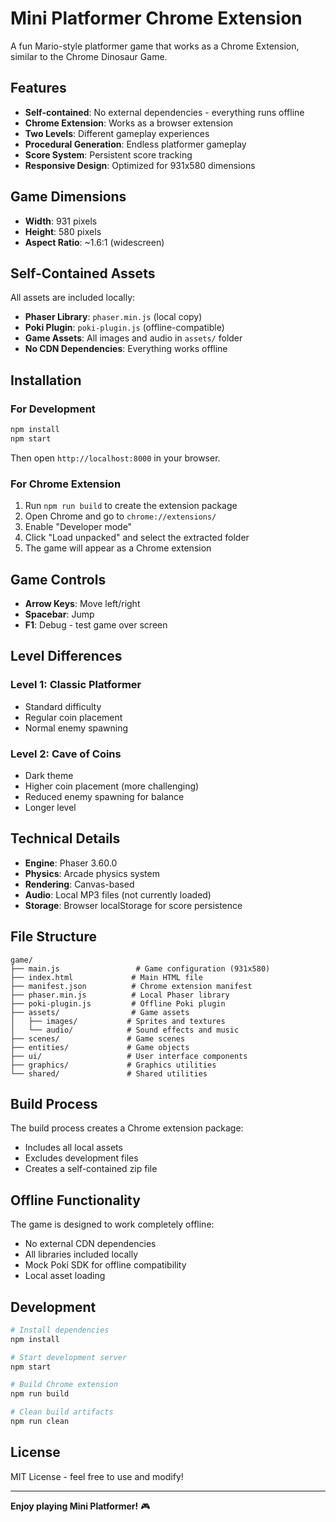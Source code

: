 # Mini Platformer Chrome Extension

A fun Mario-style platformer game that works as a Chrome Extension, similar to the Chrome Dinosaur Game.

## Features

- **Self-contained**: No external dependencies - everything runs offline
- **Chrome Extension**: Works as a browser extension
- **Two Levels**: Different gameplay experiences
- **Procedural Generation**: Endless platformer gameplay
- **Score System**: Persistent score tracking
- **Responsive Design**: Optimized for 931x580 dimensions

## Game Dimensions

- **Width**: 931 pixels
- **Height**: 580 pixels
- **Aspect Ratio**: ~1.6:1 (widescreen)

## Self-Contained Assets

All assets are included locally:
- **Phaser Library**: `phaser.min.js` (local copy)
- **Poki Plugin**: `poki-plugin.js` (offline-compatible)
- **Game Assets**: All images and audio in `assets/` folder
- **No CDN Dependencies**: Everything works offline

## Installation

### For Development
```bash
npm install
npm start
```
Then open `http://localhost:8000` in your browser.

### For Chrome Extension
1. Run `npm run build` to create the extension package
2. Open Chrome and go to `chrome://extensions/`
3. Enable "Developer mode"
4. Click "Load unpacked" and select the extracted folder
5. The game will appear as a Chrome extension

## Game Controls

- **Arrow Keys**: Move left/right
- **Spacebar**: Jump
- **F1**: Debug - test game over screen

## Level Differences

### Level 1: Classic Platformer
- Standard difficulty
- Regular coin placement
- Normal enemy spawning

### Level 2: Cave of Coins
- Dark theme
- Higher coin placement (more challenging)
- Reduced enemy spawning for balance
- Longer level

## Technical Details

- **Engine**: Phaser 3.60.0
- **Physics**: Arcade physics system
- **Rendering**: Canvas-based
- **Audio**: Local MP3 files (not currently loaded)
- **Storage**: Browser localStorage for score persistence

## File Structure

```
game/
├── main.js                 # Game configuration (931x580)
├── index.html             # Main HTML file
├── manifest.json          # Chrome extension manifest
├── phaser.min.js          # Local Phaser library
├── poki-plugin.js         # Offline Poki plugin
├── assets/                # Game assets
│   ├── images/           # Sprites and textures
│   └── audio/            # Sound effects and music
├── scenes/               # Game scenes
├── entities/             # Game objects
├── ui/                   # User interface components
├── graphics/             # Graphics utilities
└── shared/               # Shared utilities
```

## Build Process

The build process creates a Chrome extension package:
- Includes all local assets
- Excludes development files
- Creates a self-contained zip file

## Offline Functionality

The game is designed to work completely offline:
- No external CDN dependencies
- All libraries included locally
- Mock Poki SDK for offline compatibility
- Local asset loading

## Development

```bash
# Install dependencies
npm install

# Start development server
npm start

# Build Chrome extension
npm run build

# Clean build artifacts
npm run clean
```

## License

MIT License - feel free to use and modify!

---

**Enjoy playing Mini Platformer!** 🎮 